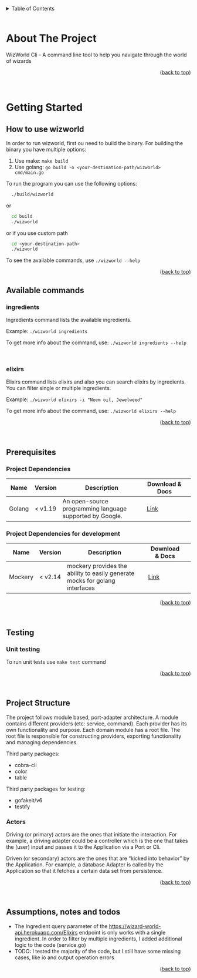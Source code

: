 <a name="readme-top" id="readme-top"></a>

<!-- TABLE OF CONTENTS -->
<details>
  <summary>Table of Contents</summary>
  <ol>
    <li>
      <a href="#about-the-project">About The Project</a>
    </li>
    <li>
      <a href="#getting-started">Getting Started</a>
      <ul>
        <li><a href="#how-to-use-wizworld">How to use</a></li>
        <li><a href="#available-commands">Available Commands</a></li>
        <li><a href="#prerequisites">Prerequisites</a></li>
      </ul>
    </li>
    <li>
      <a href="#testing">Testing</a>
      <ul>
        <li><a href="#unit-testing">Unit Testing</a></li>
      </ul>
    </li>
    <li>
      <a href="#project-structure">Project Structure</a>
      <ul>
        <li><a href="#actors">Actors</a></li>
      </ul>
    </li>
        <li>
      <a href="#assumptions-notes-and-todos">Assumptions, notes and todos</a>
    </li>
  </ol>
</details>

<br/>

<!-- ABOUT THE PROJECT -->

# About The Project

WizWorld Cli - A command line tool to help you navigate through the world of wizards

<p align="right">(<a href="#readme-top">back to top</a>)</p>

<br/>

# Getting Started

## How to use wizworld

In order to run wizworld, first ou need to build the binary. For building the binary you have multiple options:

1. Use make: `make build`
2. Use golang: `go build -o <your-destination-path/wizworld> cmd/main.go`

To run the program you can use the following options:

```bash
  ./build/wizworld
```

or

```bash
  cd build
  ./wizworld
```

or if you use custom path

```bash
  cd <your-destination-path>
  ./wizworld
```

To see the available commands, use `./wizworld --help`

<p align="right">(<a href="#readme-top">back to top</a>)</p>

## Available commands

### ingredients
Ingredients command lists the available ingredients.

Example: ``` ./wizworld ingredients ```

To get more info about the command, use: ```./wizworld ingredients --help```

<br/>

### elixirs
Elixirs command lists elixirs and also you can search elixirs by ingredients. You can filter single or multiple ingredients.

Example: ``` ./wizworld elixirs -i "Neem oil, Jewelweed" ```

To get more info about the command, use: ```./wizworld elixirs --help```

<p align="right">(<a href="#readme-top">back to top</a>)</p>
<br/>

## Prerequisites
### Project Dependencies
| Name | Version | Description | Download & Docs |   |
|------|---------|-------------|------|---|
| Golang | < v1.19 | An open-source programming language supported by Google.  | [Link](https://go.dev/)  |   |

### Project Dependencies for development
| Name | Version | Description | Download & Docs |   |
|------|---------|-------------|------|---|
| Mockery | < v2.14 | mockery provides the ability to easily generate mocks for golang interfaces | [Link](https://github.com/vektra/mockery)  |   |

<p align="right">(<a href="#readme-top">back to top</a>)</p>
<br/>

## Testing
### Unit testing
To run unit tests use ```make test``` command


<p align="right">(<a href="#readme-top">back to top</a>)</p>
<br/>

## Project Structure
The project follows module based, port-adapter architecture. A module contains different providers (etc: service, command). Each provider has its own functionality and purpose. Each domain module has a root file. The root file is responsible for constructing  providers, exporting functionality and managing dependencies.

Third party packages:
- cobra-cli
- color
- table

Third party packages for testing:
- gofakeit/v6
- testify


### Actors
Driving (or primary) actors are the ones that initiate the interaction. For example, a driving adapter could be a controller which is the one that takes the (user) input and passes it to the Application via a Port or Cli.

Driven (or secondary) actors are the ones that are “kicked into behavior” by the Application. For example, a database Adapter is called by the Application so that it fetches a certain data set from persistence.

<p align="right">(<a href="#readme-top">back to top</a>)</p>
<br/>

## Assumptions, notes and todos

- The Ingredient query parameter of the https://wizard-world-api.herokuapp.com/Elixirs endpoint is only works with a single ingredient. In order to filter by multiple ingredients, I added additional logic to the code (service.go)
- TODO: I tested the majority of the code, but I still have some missing cases, like io and output operation errors

<p align="right">(<a href="#readme-top">back to top</a>)</p>
<br/>
